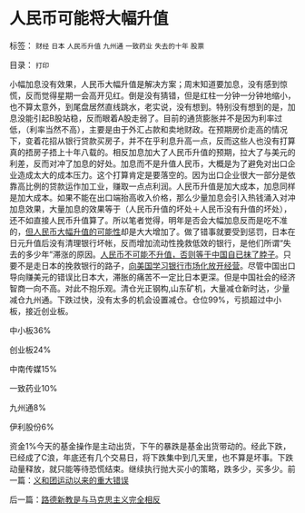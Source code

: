 # 人民币可能将大幅升值

标签： `财经` `日本` `人民币升值` `九州通` `一致药业` `失去的十年` `股票` 

目录： `打印`

小幅加息没有效果，人民币大幅升值是解决方案；周末知道要加息，没有感到惊慌，反而觉得星期一会高开见红。倒是没有猜错，但是红柱一分钟一分钟地缩小，也不算太意外，到尾盘居然直线跳水，老实说，没有想到。特别没有想到的是，加息没能引起B股站稳，反而眼着A股走弱了。目前的通货膨胀并不是因为利率过低，（利率当然不高），主要是由于外汇占款和卖地财政。在预期房价走高的情况下，变着花招从银行贷款买房子，并不在乎利息升高一点，反而这些人也没有打算真的捂房子捂上十年八载的。相反加息加大了人民币升值的预期，拉大了与美元的利差，反而对冲了加息的好处。加息而不是升值人民币，大概是为了避免对出口企业造成太大的成本压力。这个打算肯定是要落空的。因为出口企业很大一部分是依靠高比例的贷款运作加工业，赚取一点点利润。人民币升值是加大成本，加息同样是加大成本。如果不能在出口端抬高收入价格，那么少量加息会引入热钱涌入对冲加息效果，大量加息的效果等于（人民币升值的坏处＋人民币没有升值的坏处），还不如直接人民币升值算了。所以笔者觉得，明年是否会大幅加息反而是吃不准的，[但人民币大幅升值的可能性](../../../2007/12/6/施建淮：人民币一次性升值真的不可以是一种选择吗.md)却是大大增加了。做了错事就要受到惩罚，日本在日元升值后没有清理银行坏帐，反而增加流动性挽救低效的银行，是他们所谓“失去的多少年”滞涨的原因。[人民币不可能不升值，否则等于中国自已抹了脖子](../../../2008/9/16/人民币升值不以中国意志为转移.md)。只要不是走日本的挽救银行的路子，[向美国学习银行市场化放开经营](../../../2009/8/13/改革关键的战区是银行造小造强承担责任的改革.md)。尽管中国出口导向赚美元的错误比日本大，滞胀的痛苦不一定比日本更深。但是中国社会的经济智商一向不高。对此不抱乐观。清仓光正钢构,山东矿机，大量减仓新时达，少量减仓九州通。下跌过快，没有太多的机会设置减仓。仓位99%，亏损超过中小板，接近创业板。

中小板36%

创业板24%

中南传媒15%

一致药业10%

九州通8%

伊利股份6%

资金1%今天的基金操作是主动出货，下午的暴跌是基金出货带动的。经此下跌，已经成了C浪，年底还有几个交易日，将下跌集中到几天里，也不算是坏事。下跌动量释放，就只能等待恐慌结束。继续执行抛大买小的策略，跌多少，买多少。前一篇：[义和团运动以来的重大错误](../../../2010/12/26/义和团运动以来的重大错误.md)

后一篇：[路德新教是与马克思主义完全相反](../../../2010/12/27/路德新教是与马克思主义完全相反.md)